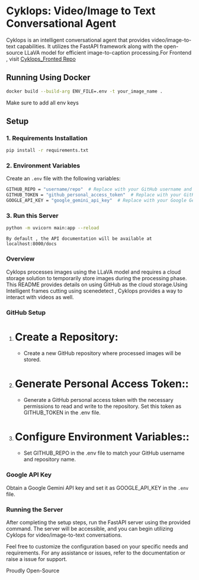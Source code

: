 # Cyklops: Video/Image to Text Conversational Agent

Cyklops is an intelligent conversational agent that provides video/image-to-text capabilities. It utilizes the FastAPI framework along with the open-source LLaVA model for efficient image-to-caption processing.For Frontend , visit [Cyklops_Fronted Repo](https://github.com/Ghat0tkach/Cyklops_Frontend)

## Running Using Docker

```bash
docker build --build-arg ENV_FILE=.env -t your_image_name .
```

Make sure to add all env keys

## Setup

### 1. Requirements Installation

```bash
pip install -r requirements.txt
```

### 2. Environment Variables

Create an `.env` file with the following variables:

```bash
GITHUB_REPO = "username/repo"  # Replace with your GitHub username and repository name
GITHUB_TOKEN = "github_personal_access_token"  # Replace with your GitHub personal access token
GOOGLE_API_KEY = "google_gemini_api_key"  # Replace with your Google Gemini API key
```

### 3. Run this Server

```bash
python -m uvicorn main:app --reload
```

`By default , the API documentation will be available at localhost:8000/docs`

### Overview

Cyklops processes images using the LLaVA model and requires a cloud storage solution to temporarily store images during the processing phase. This README provides details on using GitHub as the cloud storage.Using Intelligent frames cutting using scenedetect , Cyklops provides a way to interact with videos as well.

### GitHub Setup

1. # Create a Repository:

   - Create a new GitHub repository where processed images will be stored.

2. # Generate Personal Access Token::

   - Generate a GitHub personal access token with the necessary permissions to read and write to the repository. Set this token as GITHUB_TOKEN in the .env file.

3. # Configure Environment Variables::
   - Set GITHUB_REPO in the .env file to match your GitHub username and repository name.

### Google API Key

Obtain a Google Gemini API key and set it as GOOGLE_API_KEY in the `.env` file.

### Running the Server

After completing the setup steps, run the FastAPI server using the provided command. The server will be accessible, and you can begin utilizing Cyklops for video/image-to-text conversations.

Feel free to customize the configuration based on your specific needs and requirements. For any assistance or issues, refer to the documentation or raise a issue for support.

Proudly Open-Source
